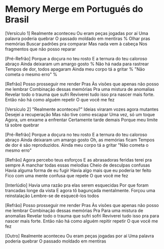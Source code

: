 Memory Merge em Portugués do Brasil
========================

[Versículo 1]
Realmente aconteceu
Ou eram peças jogadas por aí
Uma palavra poderia quebrar
O passado moldado em mentiras %
Olhar pras memórias
Buscar padrões pra comparar
Mas nada vem à cabeça
Nos fragmentos que não posso reparar

[Pré-Refrão]
Porque a doçura no teu rosto
E a ternura do teu caloroso abraço
Ainda deixaram um amargo gosto %
Não há nada para rastrear
Tempos de dor, todos apagaram
Ainda meu corpo tá a gritar %
"Não cometa o mesmo erro" %

[Refrão]
Posso prosseguir me render
Pras Às visões que apenas não posso me lembrar
Combinação dessas memórias
Pra uma mistura de anomalias
Revelar todo o trauma que sufri
Reviverei tudo isso pra nascer mais forte.
Então não há como alguém repetir
O que você me fez

[Versículo 2]
"Realmente aconteceu?" 
Ideias viraram vozes agora mutantes
Desejei a recuperação
Mas não tive como escapar
Uma vez, só um toque
Agora, um enxame a enfrentar
Certamente tarde demais
Porque meu limite tá sobre quebrar

[Pré-Refrão]
Porque a doçura no teu rosto
E a ternura do teu caloroso abraço
Ainda deixaram um amargo gosto
Oh, as memórias ficam
Tempos de dor é são reproduzidos.
Ainda meu corpo tá a gritar
"Não cometa o mesmo erro"

[Refrão]
Agora percebo teus esforços
E as abrasadoras feridas terei pra sempre
A manchar todas essas melodias
Cheio de desculpas confusas
Havia alguma forma de eu fugir
Havia algo mais que eu poderia ter feito
Fico com uma mente confusa que repete
O que você me fez

[Interlúdio]
Havia uma razão pra elas serem esquecidas
Por que foram trancadas longe da vista
E agora tô bagunçada mentalmente.
Forçou uma reinstalação
Lembre-se de esquecê-los todos

[Refrão]
Posso prosseguir me render
Pras Às visões que apenas não posso me lembrar
Combinação dessas memórias
Pra Para uma mistura de anomalias
Revelar todo o trauma que sufri sofri
Reviverei tudo isso pra para nascer mais forte.
Então não há como alguém repitir repetir
O que você me fez

[Outro]
Realmente aconteceu
Ou eram peças jogadas por aí
Uma palavra poderia quebrar
O passado moldado em mentiras